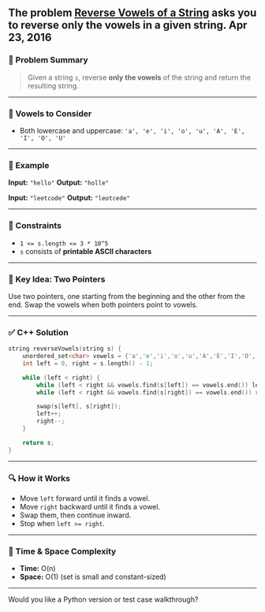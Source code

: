 The problem [**Reverse Vowels of a String**](https://leetcode.com/problems/reverse-vowels-of-a-string/description/) asks you to reverse only the vowels in a given string.
Apr 23, 2016
---

### 🔹 Problem Summary

> Given a string `s`, reverse **only the vowels** of the string and return the resulting string.

---

### 🔹 Vowels to Consider

* Both lowercase and uppercase: `'a', 'e', 'i', 'o', 'u', 'A', 'E', 'I', 'O', 'U'`

---

### 🔹 Example

**Input:** `"hello"`
**Output:** `"holle"`

**Input:** `"leetcode"`
**Output:** `"leotcede"`

---

### 🔹 Constraints

* `1 <= s.length <= 3 * 10^5`
* `s` consists of **printable ASCII characters**

---

### 🔹 Key Idea: Two Pointers

Use two pointers, one starting from the beginning and the other from the end. Swap the vowels when both pointers point to vowels.

---

### ✅ C++ Solution

```cpp
string reverseVowels(string s) {
    unordered_set<char> vowels = {'a','e','i','o','u','A','E','I','O','U'};
    int left = 0, right = s.length() - 1;

    while (left < right) {
        while (left < right && vowels.find(s[left]) == vowels.end()) left++;
        while (left < right && vowels.find(s[right]) == vowels.end()) right--;

        swap(s[left], s[right]);
        left++;
        right--;
    }

    return s;
}
```

---

### 🔍 How it Works

* Move `left` forward until it finds a vowel.
* Move `right` backward until it finds a vowel.
* Swap them, then continue inward.
* Stop when `left >= right`.

---

### 🔸 Time & Space Complexity

* **Time:** O(n)
* **Space:** O(1) (set is small and constant-sized)

---

Would you like a Python version or test case walkthrough?
